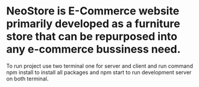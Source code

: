 # NeoStore is E-Commerce website primarily developed as a furniture store that can be repurposed into any e-commerce bussiness need.
To run project use two terminal one for server and client and run command npm install to install all packages and npm start to run development server on both terminal.
